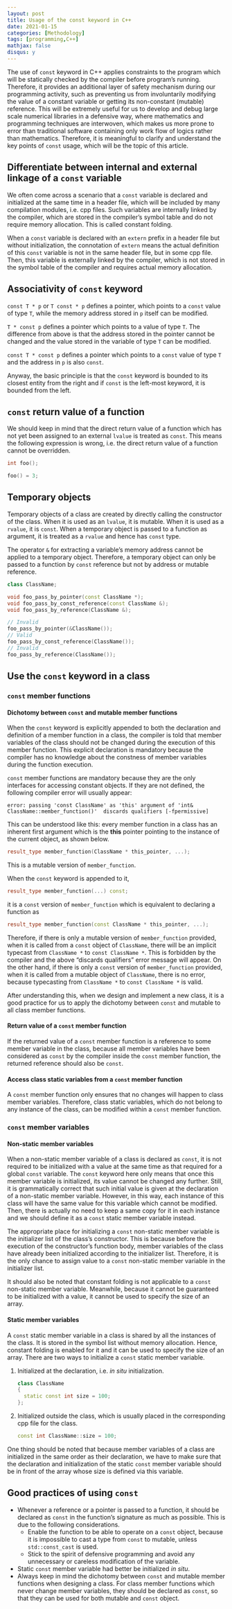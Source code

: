 ```yaml
---
layout: post
title: Usage of the const keyword in C++
date: 2021-01-15
categories: [Methodology]
tags: [programming,C++]
mathjax: false
disqus: y
---
```


The use of `const` keyword in C++ applies constraints to the program which will be statically checked by the compiler before program’s running. Therefore, it provides an additional layer of safety mechanism during our programming activity, such as preventing us from involuntarily modifying the value of a constant variable or getting its non-constant (mutable) reference. This will be extremely useful for us to develop and debug large scale numerical libraries in a defensive way, where mathematics and programming techniques are interwoven, which makes us more prone to error than traditional software containing only work flow of logics rather than mathematics. Therefore, it is meaningful to clarify and understand the key points of `const` usage, which will be the topic of this article. 

## Differentiate between internal and external linkage of a `const` variable

We often come across a scenario that a `const` variable is declared and initialized at the same time in a header file, which will be included by many compilation modules, i.e. cpp files. Such variables are internally linked by the compiler, which are stored in the compiler’s symbol table and do not require memory allocation. This is called constant folding.

When a `const` variable is declared with an `extern` prefix in a header file but without initialization, the connotation of `extern` means the actual definition of this `const` variable is not in the same header file, but in some cpp file. Then, this variable is externally linked by the compiler, which is not stored in the symbol table of the compiler and requires actual memory allocation.

## Associativity of `const` keyword

`const T * p` or `T const * p` defines a pointer, which points to a `const` value of type `T`, while the memory address stored in `p` itself can be modified.

`T * const p` defines a pointer which points to a value of type `T`. The difference from above is that the address stored in the pointer cannot be changed and the value stored in the variable of type `T` can be modified.

`const T * const p` defines a pointer which points to a `const` value of type `T` and the address in `p` is also `const`.

Anyway, the basic principle is that the `const` keyword is bounded to its closest entity from the right and if `const` is the left-most keyword, it is bounded from the left.

## `const` return value of a function

We should keep in mind that the direct return value of a function which has not yet been assigned to an external `lvalue` is treated as `const`. This means the following expression is wrong, i.e. the direct return value of a function cannot be overridden.

```c++
int foo();

foo() = 3;
```

## Temporary objects

Temporary objects of a class are created by directly calling the constructor of the class. When it is used as an `lvalue`, it is mutable. When it is used as a `rvalue`, it is `const`. When a temporary object is passed to a function as argument, it is treated as a `rvalue` and hence has `const` type.

The operator `&` for extracting a variable’s memory address cannot be applied to a temporary object. Therefore, a temporary object can only be passed to a function by `const` reference but not by address or mutable reference.

```c++
class ClassName;

void foo_pass_by_pointer(const ClassName *);
void foo_pass_by_const_reference(const ClassName &);
void foo_pass_by_reference(ClassName &);

// Invalid
foo_pass_by_pointer(&ClassName());
// Valid
foo_pass_by_const_reference(ClassName());
// Invalid
foo_pass_by_reference(ClassName());
```

## Use the `const` keyword in a class

### `const` member functions

#### Dichotomy between `const` and mutable member functions

When the `const` keyword is explicitly appended to both the declaration and definition of a member function in a class, the compiler is told that member variables of the class should not be changed during the execution of this member function. This explicit declaration is mandatory because the compiler has no knowledge about the constness of member variables during the function execution.

`const` member functions are mandatory because they are the only interfaces for accessing constant objects. If they are not defined, the following compiler error will usually appear:

```
error: passing 'const ClassName' as 'this' argument of 'int& ClassName::member_function()'  discards qualifiers [-fpermissive]
```

This can be understood like this: every member function in a class has an inherent first argument which is the **this** pointer pointing to the instance of the current object, as shown below.

```c++
result_type member_function(ClassName * this_pointer, ...);
```

This is a mutable version of `member_function`.

When the `const` keyword is appended to it,

```c++
result_type member_function(...) const;
```

it is a `const` version of `member_function` which is equivalent to declaring a function as

```c++
result_type member_function(const ClassName * this_pointer, ...);
```

Therefore, if there is only a mutable version of `member_function` provided, when it is called from a `const` object of `ClassName`, there will be an implicit typecast from `ClassName *` to `const ClassName *`. This is forbidden by the compiler and the above “discards qualifiers” error message will appear. On the other hand, if there is only a `const` version of `member_function` provided, when it is called from a mutable object of `ClassName`, there is no error, because typecasting from `ClassName *` to `const ClassName *` is valid.

After understanding this, when we design and implement a new class, it is a good practice for us to apply the dichotomy between `const` and mutable to all class member functions.

#### Return value of a `const` member function

If the returned value of a `const` member function is a reference to some member variable in the class, because all member variables have been considered as `const` by the compiler inside the `const` member function, the returned reference should also be `const`.

#### Access class static variables from a `const` member function

A `const` member function only ensures that no changes will happen to class member variables. Therefore, class static variables, which do not belong to any instance of the class, can be modified within a `const` member function.

### `const` member variables

#### Non-static member variables

When a non-static member variable of a class is declared as `const`, it is not required to be initialized with a value at the same time as that required for a global `const` variable. The `const` keyword here only means that once this member variable is initialized, its value cannot be changed any further. Still, it is grammatically correct that such initial value is given at the declaration of a non-static member variable. However, in this way, each instance of this class will have the same value for this variable which cannot be modified. Then, there is actually no need to keep a same copy for it in each instance and we should define it as a `const` static member variable instead.

The appropriate place for initializing a `const` non-static member variable is the initializer list of the class’s constructor. This is because before the execution of the constructor’s function body, member variables of the class have already been initialized according to the initializer list. Therefore, it is the only chance to assign value to a `const` non-static member variable in the initializer list.

It should also be noted that constant folding is not applicable to a `const` non-static member variable. Meanwhile, because it cannot be guaranteed to be initialized with a value, it cannot be used to specify the size of an array.

#### Static member variables

A `const` static member variable in a class is shared by all the instances of the class. It is stored in the symbol list without memory allocation. Hence, constant folding is enabled for it and it can be used to specify the size of an array. There are two ways to initialize a `const` static member variable.

1. Initialized at the declaration, i.e. *in situ* initialization.

   ```c++
   class ClassName
   {
     static const int size = 100;
   };
   ```

2. Initialized outside the class, which is usually placed in the corresponding cpp file for the class.

   ```c++
   const int ClassName::size = 100;
   ```

One thing should be noted that because member variables of a class are initialized in the same order as their declaration, we have to make sure that the declaration and initialization of the static `const` member variable should be in front of the array whose size is defined via this variable.

## Good practices of using `const`

* Whenever a reference or a pointer is passed to a function, it should be declared as `const` in the function’s signature as much as possible. This is due to the following considerations.
  * Enable the function to be able to operate on a `const` object, because it is impossible to cast a type from `const` to mutable, unless `std::const_cast` is used.
  * Stick to the spirit of defensive programming and avoid any unnecessary or careless modification of the variable.
* Static `const` member variable had better be initialized *in situ*.
* Always keep in mind the dichotomy between `const` and mutable member functions when designing a class. For class member functions which never change member variables, they should be declared as `const`, so that they can be used for both mutable and `const` object.
